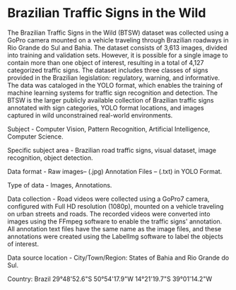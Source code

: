 # Brazilian Traffic Signs in the Wild
The Brazilian Traffic Signs in the Wild (BTSW) dataset was collected using a GoPro camera mounted on a vehicle traveling through Brazilian roadways in Rio Grande do Sul and Bahia. The dataset consists of 3,613 images, divided into training and validation sets. However, it is possible for a single image to contain more than one object of interest, resulting in a total of 4,127 categorized traffic signs. The dataset includes three classes of signs provided in the Brazilian legislation: regulatory, warning, and informative. The data was cataloged in the YOLO format, which enables the training of machine learning systems for traffic sign recognition and detection. The BTSW is the larger publicly available collection of Brazilian traffic signs annotated with sign categories, YOLO format locations, and images captured in wild unconstrained real-world environments. 

Subject -	Computer Vision, Pattern Recognition, Artificial Intelligence, Computer Science.

Specific subject area -	Brazilian road traffic signs, visual dataset, image recognition, object detection.

Data format -	Raw images– (.jpg) Annotation Files – (.txt) in YOLO Format.

Type of data - Images, Annotations.

Data collection -	Road videos were collected using a GoPro7 camera, configured with Full HD resolution (1080p), mounted on a vehicle traveling on urban streets and roads. The recorded videos were converted into images using the FFmpeg software to enable the traffic signs' annotation. All annotation text files have the same name as the image files, and these annotations were created using the LabelImg software to label the objects of interest.

Data source location - City/Town/Region: States of Bahia and Rio Grande do Sul.

Country: Brazil
29°48'52.6"S 50°54'17.9"W
14°21'19.7"S 39°01'14.2"W
